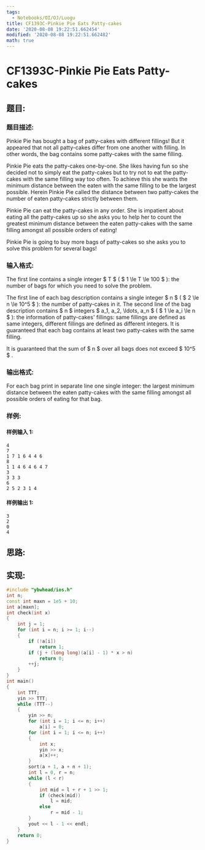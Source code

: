 ```yaml
---
tags:
  - Notebooks/OI/OJ/Luogu
title: CF1393C-Pinkie Pie Eats Patty-cakes
date: '2020-08-08 19:22:51.662454'
modified: '2020-08-08 19:22:51.662482'
math: true
---
```


# CF1393C-Pinkie Pie Eats Patty-cakes

## 题目:

### 题目描述:

Pinkie Pie has bought a bag of patty-cakes with different fillings! But it appeared that not all patty-cakes differ from one another with filling. In other words, the bag contains some patty-cakes with the same filling.

Pinkie Pie eats the patty-cakes one-by-one. She likes having fun so she decided not to simply eat the patty-cakes but to try not to eat the patty-cakes with the same filling way too often. To achieve this she wants the minimum distance between the eaten with the same filling to be the largest possible. Herein Pinkie Pie called the distance between two patty-cakes the number of eaten patty-cakes strictly between them.

Pinkie Pie can eat the patty-cakes in any order. She is impatient about eating all the patty-cakes up so she asks you to help her to count the greatest minimum distance between the eaten patty-cakes with the same filling amongst all possible orders of eating!

Pinkie Pie is going to buy more bags of patty-cakes so she asks you to solve this problem for several bags!

### 输入格式:

The first line contains a single integer $ T $ ( $ 1 \le T \le       100 $ ): the number of bags for which you need to solve the problem.

The first line of each bag description contains a single integer $ n $ ( $ 2 \le n \le 10^5 $ ): the number of patty-cakes in it. The second line of the bag description contains $ n $ integers $ a_1, a_2, \ldots, a_n $ ( $ 1 \le a_i \le n $ ): the information of patty-cakes' fillings: same fillings are defined as same integers, different fillings are defined as different integers. It is guaranteed that each bag contains at least two patty-cakes with the same filling.

It is guaranteed that the sum of $ n $ over all bags does not exceed $ 10^5 $ .

### 输出格式:

For each bag print in separate line one single integer: the largest minimum distance between the eaten patty-cakes with the same filling amongst all possible orders of eating for that bag.

### 样例:

#### 样例输入 1:

```
4
7
1 7 1 6 4 4 6
8
1 1 4 6 4 6 4 7
3
3 3 3
6
2 5 2 3 1 4
```

#### 样例输出 1:

```
3
2
0
4
```

## 思路:

## 实现:

```cpp
#include "ybwhead/ios.h"
int n;
const int maxn = 1e5 + 10;
int a[maxn];
int check(int x)
{
    int j = 1;
    for (int i = n; i >= 1; i--)
    {
        if (!a[i])
            return 1;
        if (j + (long long)(a[i] - 1) * x > n)
            return 0;
        ++j;
    }
}
int main()
{
    int TTT;
    yin >> TTT;
    while (TTT--)
    {
        yin >> n;
        for (int i = 1; i <= n; i++)
            a[i] = 0;
        for (int i = 1; i <= n; i++)
        {
            int x;
            yin >> x;
            a[x]++;
        }
        sort(a + 1, a + n + 1);
        int l = 0, r = n;
        while (l < r)
        {
            int mid = l + r + 1 >> 1;
            if (check(mid))
                l = mid;
            else
                r = mid - 1;
        }
        yout << l - 1 << endl;
    }
    return 0;
}
```

